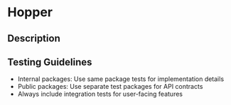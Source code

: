 # Hopper

## Description

## Testing Guidelines
- Internal packages: Use same package tests for implementation details
- Public packages: Use separate test packages for API contracts
- Always include integration tests for user-facing features
